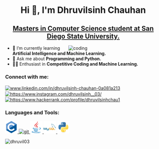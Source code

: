 
<h1 align="center">Hi 👋, I'm Dhruvilsinh Chauhan</h1>
<!-- <h3 align="center">A CSE Final Year student who loves exploring new tech field.</h3> -->
<h2 align="center"><u>Masters in Computer Science student at San Diego State University.</u></h2>
<img align="right" alt="coding" width=300 src="https://media.giphy.com/media/qgQUggAC3Pfv687qPC/giphy.gif"/>

- 🌱 I’m currently learning **Artificial Intelligence and Machine Learning.**
- 💬 Ask me about **Programming and Python.**
- 👨‍💻 Enthusiast in **Competitive Coding and Machine Learning.**

<h3 align="left">Connect with me:</h3>
<p align="left">
<a href="https://linkedin.com/in/www.linkedin.com/in/dhruvilsinh-chauhan-0a081a213" target="blank"><img align="center" src="https://raw.githubusercontent.com/rahuldkjain/github-profile-readme-generator/master/src/images/icons/Social/linked-in-alt.svg" alt="www.linkedin.com/in/dhruvilsinh-chauhan-0a081a213" height="30" width="40" /></a>
<a href="https://instagram.com/https://www.instagram.com/dhruvilsinh__03/" target="blank"><img align="center" src="https://raw.githubusercontent.com/rahuldkjain/github-profile-readme-generator/master/src/images/icons/Social/instagram.svg" alt="https://www.instagram.com/dhruvilsinh__03/" height="30" width="40" /></a>
<a href="https://www.hackerrank.com/profile/dhruvilsinhchau1" target="blank"><img align="center" src="https://raw.githubusercontent.com/rahuldkjain/github-profile-readme-generator/master/src/images/icons/Social/hackerrank.svg" alt="https://www.hackerrank.com/profile/dhruvilsinhchau1" height="30" width="40" /></a>
</p>

<h3 align="left">Languages and Tools:</h3>
<p align="left"> <a href="https://www.cprogramming.com/" target="_blank" rel="noreferrer"> <img src="https://raw.githubusercontent.com/devicons/devicon/master/icons/c/c-original.svg" alt="c" width="40" height="40"/> </a> <a href="https://git-scm.com/" target="_blank" rel="noreferrer"> <img src="https://www.vectorlogo.zone/logos/git-scm/git-scm-icon.svg" alt="git" width="40" height="40"/> </a> <a href="https://www.java.com" target="_blank" rel="noreferrer"> <img src="https://raw.githubusercontent.com/devicons/devicon/master/icons/java/java-original.svg" alt="java" width="40" height="40"/> </a> <a href="https://www.mysql.com/" target="_blank" rel="noreferrer"> <img src="https://raw.githubusercontent.com/devicons/devicon/master/icons/mysql/mysql-original-wordmark.svg" alt="mysql" width="40" height="40"/> </a> <a href="https://www.python.org" target="_blank" rel="noreferrer"> <img src="https://raw.githubusercontent.com/devicons/devicon/master/icons/python/python-original.svg" alt="python" width="40" height="40"/> </a> </p>

<p><img align="center" src="https://github-readme-stats.vercel.app/api/top-langs?username=dhruvil03&show_icons=true&locale=en&layout=compact" alt="dhruvil03" /></p>

<!--
**Dhruvil03/Dhruvil03** is a ✨ _special_ ✨ repository because its `README.md` (this file) appears on your GitHub profile.

Here are some ideas to get you started:

- 🔭 I’m currently working on ...
- 🌱 I’m currently learning ...
- 👯 I’m looking to collaborate on ...
- 🤔 I’m looking for help with ...
- 💬 Ask me about ...
- 📫 How to reach me: ...
- 😄 Pronouns: ...
- ⚡ Fun fact: ...
-->
